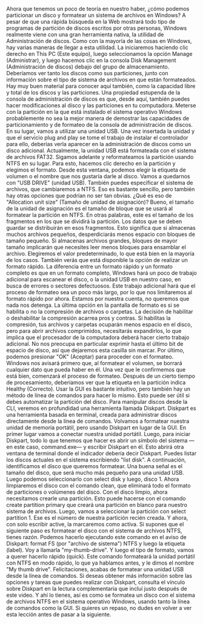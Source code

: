 Ahora que tenemos un poco de teoría en nuestro haber, ¿cómo podemos particionar un disco y formatear un sistema de archivos en Windows? A pesar de que una rápida búsqueda en la Web mostrará todo tipo de programas de partición de discos escritos por otras personas, Windows realmente viene con una gran herramienta nativa, la utilidad de Administración de discos. Como con la mayoría de las cosas en Windows, hay varias maneras de llegar a esta utilidad. La iniciaremos haciendo clic derecho en This PC (Este equipo), luego seleccionamos la opción Manage (Administrar), y luego hacemos clic en la consola Disk Management (Administración de discos) debajo del grupo de almacenamiento. Deberíamos ver tanto los discos como sus particiones, junto con información sobre el tipo de sistema de archivos en que están formateados. Hay muy buen material para conocer aquí también, como la capacidad libre y total de los discos y las particiones. Una propiedad estupenda de la consola de administración de discos es que, desde aquí, también puedes hacer modificaciones al disco y las particiones en tu computadora. Meterse con la partición en la que está instalado el sistema operativo Windows probablemente no sea la mejor manera de demostrar las capacidades de particionamiento y de formateo de la consola de administración de discos. En su lugar, vamos a utilizar una unidad USB. Una vez insertada la unidad y que el servicio plug and play se tome el trabajo de instalar el controlador para ello, deberías verla aparecer en la administración de discos como un disco adicional. Actualmente, la unidad USB está formateada con el sistema de archivos FAT32. Sigamos adelante y reformateamos la partición usando NTFS en su lugar. Para esto, hacemos clic derecho en la partición y elegimos el formato. Desde esta ventana, podemos elegir la etiqueta de volumen o el nombre que nos gustaría darle al disco. Vamos a quedarnos con "USB DRIVE" (unidad USB). También puedes especificar el sistema de archivos, que cambiaremos a NTFS. Eso es bastante sencillo, pero también hay otras opciones que podrían no ser tan obvias. ¿Qué es eso de "Allocation unit size" (Tamaño de unidad de asignación)? Bueno, el tamaño de la unidad de asignación es el tamaño de bloque que se usará al formatear la partición en NTFS. En otras palabras, este es el tamaño de los fragmentos en los que se dividirá la partición. Los datos que se deben guardar se distribuirán en esos fragmentos. Esto significa que si almacenas muchos archivos pequeños, desperdiciarás menos espacio con bloques de tamaño pequeño. Si almacenas archivos grandes, bloques de mayor tamaño implicarán que necesites leer menos bloques para ensamblar el archivo. Elegiremos el valor predeterminado, lo que está bien en la mayoría de los casos. También verás que está disponible la opción de realizar un formato rápido. La diferencia entre un formato rápido y un formato completo es que en un formato completo, Windows hará un poco de trabajo adicional para escanear el disco, o la unidad USB en nuestro caso, en busca de errores o sectores defectuosos. Este trabajo adicional hará que el proceso de formateo sea un poco más largo, por lo que nos limitaremos al formato rápido por ahora. Estamos por nuestra cuenta, no queremos que nada nos detenga. La última opción en la pantalla de formato es si se habilita o no la compresión de archivos o carpetas. La decisión de habilitar o deshabilitar la compresión acarrea pros y contras. Si habilitas la compresión, tus archivos y carpetas ocuparán menos espacio en el disco, pero para abrir archivos comprimidos, necesitarás expandirlos, lo que implica que el procesador de la computadora deberá hacer cierto trabajo adicional. No nos preocupa en particular exprimir hasta el último bit de espacio de disco, así que dejaremos esta casilla sin marcar. Por último, podemos presionar "OK" (Aceptar) para proceder con el formateo. Windows nos avisará primero que, al formatear el volumen, se borrará cualquier dato que pueda haber en él. Una vez que le confirmemos que está bien, comenzará el proceso de formateo. Después de un cierto tiempo de procesamiento, deberíamos ver que la etiqueta en la partición indica Healthy (Correcto). Usar la GUI es bastante intuitivo, pero también hay un método de línea de comandos para hacer lo mismo. Esto puede ser útil si debes automatizar la partición del disco. Para manipular discos desde la CLI, veremos en profundidad una herramienta llamada Diskpart. Diskpart es una herramienta basada en terminal, creada para administrar discos directamente desde la línea de comandos. Volvamos a formatear nuestra unidad de memoria portátil, pero usando Diskpart en lugar de la GUI. En primer lugar vamos a conectar nuestra unidad portátil. Luego, para iniciar Diskpart, todo lo que tenemos que hacer es abrir un símbolo del sistema —en este caso, command.exe— y escribir Diskpart en él. Esto abrirá otra ventana de terminal donde el indicador debería decir Diskpart. Puedes listar los discos actuales en el sistema escribiendo "list disk". A continuación, identificamos el disco que queremos formatear. Una buena señal es el tamaño del disco, que será mucho más pequeño para una unidad USB. Luego podemos seleccionarlo con select disk y luego, disco 1. Ahora limpiaremos el disco con el comando clean, que eliminará todo el formato de particiones o volúmenes del disco. Con el disco limpio, ahora necesitamos crearle una partición. Esto puede hacerse con el comando create partition primary que creará una partición en blanco para nuestro sistema de archivos. Luego, vamos a seleccionar la partición con select partition 1. Ese es el número de nuestra partición recién creada. Y ahora, con solo escribir active, la marcaremos como activa. Si supones que el siguiente paso es formatear el disco con el sistema de archivos NTFS, tienes razón. Podemos hacerlo ejecutando este comando en el aviso de Diskpart: format FS (por "archivo de sistema") NTFS y luego la etiqueta (label). Voy a llamarla "my-thumb-drive". Y luego el tipo de formato, vamos a querer hacerlo rápido (quick). Este comando formateará la unidad portátil con NTFS en modo rápido, lo que ya hablamos antes, y le dimos el nombre "My thumb drive". Felicitaciones, acabas de formatear una unidad USB desde la línea de comandos. Si deseas obtener más información sobre las opciones y tareas que puedes realizar con Diskpart, consulta el vínculo sobre Diskpart en la lectura complementaria que incluí justo después de este video. Y ahí lo tienes, así es como se formatea un disco con el sistema de archivos NTFS en el sistema operativo Windows, usando tanto la línea de comandos como la GUI. Si quieres un repaso, no dudes en volver a ver esta lección antes de pasar a la siguiente.
